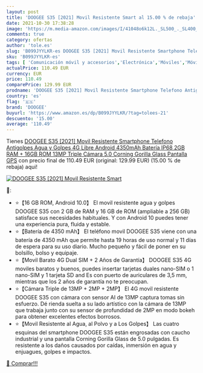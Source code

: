 ```yaml
---
layout: post
title: 'DOOGEE S35 [2021] Movil Resistente Smart al 15.00 % de rebaja'
date: 2021-10-30 17:38:28
image: 'https://m.media-amazon.com/images/I/41048o6k12L._SL500_._SL400_.jpg'
comments: true
category: ofertas
author: 'tole.es'
slug: 'B099JYYLKR-es DOOGEE S35 [2021] Movil Resistente Smartphone Telefono...'
sku: 'B099JYYLKR-es'
tags: [ 'Comunicación móvil y accesorios','Electrónica','Móviles','Móviles y smartphones libres','android','doogee', ]
actualPrice: 110.49 EUR
currency: EUR
price: 110.49
comparePrice: 129.99 EUR
prodname: 'DOOGEE S35 [2021] Movil Resistente Smartphone Telefono Antigolpes Agua y Golpes 4G Libre Android 4350mAh Batería IP68 2GB RAM + 16GB ROM 13MP Triple Cámara 5.0 Corning Gorilla Glass Pantalla GPS'
country: 'es'
flag: '🇪🇸'
brand: 'DOOGEE'
buyurl: 'https://www.amazon.es/dp/B099JYYLKR/?tag=tolees-21'
descuento: '15.00'
average: '110.49'
---
```


Tienes [DOOGEE S35 [2021] Movil Resistente Smartphone Telefono Antigolpes Agua y Golpes 4G Libre Android 4350mAh Batería IP68 2GB RAM + 16GB ROM 13MP Triple Cámara 5.0 Corning Gorilla Glass Pantalla GPS](https://www.amazon.es/dp/B099JYYLKR/?tag=tolees-21) con precio final de  110.49 EUR (original: 129.99 EUR) (15.00 %  de rebaja) aqui!

[![DOOGEE S35 [2021] Movil Resistente Smart](https://m.media-amazon.com/images/I/41048o6k12L._SL500_._SL400_.jpg)](https://www.amazon.es/dp/B099JYYLKR/?tag=tolees-21)

🔎:

- ⭐【16 GB ROM, Android 10.0】 El movil resistente agua y golpes DOOGEE S35 con 2 GB de RAM y 16 GB de ROM (ampliable a 256 GB) satisface sus necesidades habituales. Y con Android 10 puedes tener una experiencia pura, fluida y estable.
- ⭐【Batería de 4350 mAh】 El teléfono movil DOOGEE S35 viene con una batería de 4350 mAh que permite hasta 19 horas de uso normal y 11 días de espera para su uso diario. Mucho pequeño y fácil de poner en su bolsillo, bolso y equipaje.
- ⭐【Movil Barato 4G Dual SIM + 2 Años de Garantía】 DOOGEE S35 4G moviles baratos y buenos, puedes insertar tarjetas duales nano-SIM o 1 nano-SIM y 1 tarjeta SD and Es con puerto de auriculares de 3,5 mm, mientras que los 2 años de garantía no te preocupan.
- ⭐【Cámara Triple de 13MP + 2MP + 2MP】 El 4G movil resistente DOOGEE S35 con cámara con sensor AI de 13MP captura tomas sin esfuerzo. Dé rienda suelta a su lado artístico con la cámara de 13MP que trabaja junto con su sensor de profundidad de 2MP en modo bokeh para obtener excelentes efectos borrosos.
- ⭐【Movil Resistente al Agua, al Polvo y a Los Golpes】 Las cuatro esquinas del smartphone DOOGEE S35 están engrosadas con caucho industrial y una pantalla Corning Gorilla Glass de 5.0 pulgadas. Es resistente a los daños causados por caídas, inmersión en agua y enjuagues, golpes e impactos.

[🛒 Comprar!!!](https://www.amazon.es/dp/B099JYYLKR/?tag=tolees-21)

